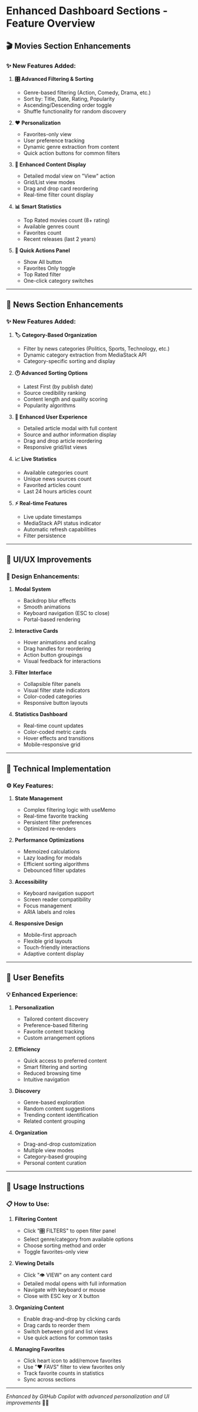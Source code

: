 # Enhanced Dashboard Sections - Feature Overview

## 🎬 Movies Section Enhancements

### ✨ New Features Added:

1. **🎛️ Advanced Filtering & Sorting**
   - Genre-based filtering (Action, Comedy, Drama, etc.)
   - Sort by: Title, Date, Rating, Popularity
   - Ascending/Descending order toggle
   - Shuffle functionality for random discovery

2. **❤️ Personalization**
   - Favorites-only view
   - User preference tracking
   - Dynamic genre extraction from content
   - Quick action buttons for common filters

3. **👀 Enhanced Content Display**
   - Detailed modal view on "View" action
   - Grid/List view modes
   - Drag and drop card reordering
   - Real-time filter count display

4. **📊 Smart Statistics**
   - Top Rated movies count (8+ rating)
   - Available genres count
   - Favorites count
   - Recent releases (last 2 years)

5. **🚀 Quick Actions Panel**
   - Show All button
   - Favorites Only toggle
   - Top Rated filter
   - One-click category switches

---

## 📰 News Section Enhancements

### ✨ New Features Added:

1. **🏷️ Category-Based Organization**
   - Filter by news categories (Politics, Sports, Technology, etc.)
   - Dynamic category extraction from MediaStack API
   - Category-specific sorting and display

2. **🕐 Advanced Sorting Options**
   - Latest First (by publish date)
   - Source credibility ranking
   - Content length and quality scoring
   - Popularity algorithms

3. **📱 Enhanced User Experience**
   - Detailed article modal with full content
   - Source and author information display
   - Drag and drop article reordering
   - Responsive grid/list views

4. **📈 Live Statistics**
   - Available categories count
   - Unique news sources count
   - Favorited articles count
   - Last 24 hours articles count

5. **⚡ Real-time Features**
   - Live update timestamps
   - MediaStack API status indicator
   - Automatic refresh capabilities
   - Filter persistence

---

## 🎨 UI/UX Improvements

### 🌟 Design Enhancements:

1. **Modal System**
   - Backdrop blur effects
   - Smooth animations
   - Keyboard navigation (ESC to close)
   - Portal-based rendering

2. **Interactive Cards**
   - Hover animations and scaling
   - Drag handles for reordering
   - Action button groupings
   - Visual feedback for interactions

3. **Filter Interface**
   - Collapsible filter panels
   - Visual filter state indicators
   - Color-coded categories
   - Responsive button layouts

4. **Statistics Dashboard**
   - Real-time count updates
   - Color-coded metric cards
   - Hover effects and transitions
   - Mobile-responsive grid

---

## 🔧 Technical Implementation

### ⚙️ Key Features:

1. **State Management**
   - Complex filtering logic with useMemo
   - Real-time favorite tracking
   - Persistent filter preferences
   - Optimized re-renders

2. **Performance Optimizations**
   - Memoized calculations
   - Lazy loading for modals
   - Efficient sorting algorithms
   - Debounced filter updates

3. **Accessibility**
   - Keyboard navigation support
   - Screen reader compatibility
   - Focus management
   - ARIA labels and roles

4. **Responsive Design**
   - Mobile-first approach
   - Flexible grid layouts
   - Touch-friendly interactions
   - Adaptive content display

---

## 🎯 User Benefits

### 💡 Enhanced Experience:

1. **Personalization**
   - Tailored content discovery
   - Preference-based filtering
   - Favorite content tracking
   - Custom arrangement options

2. **Efficiency**
   - Quick access to preferred content
   - Smart filtering and sorting
   - Reduced browsing time
   - Intuitive navigation

3. **Discovery**
   - Genre-based exploration
   - Random content suggestions
   - Trending content identification
   - Related content grouping

4. **Organization**
   - Drag-and-drop customization
   - Multiple view modes
   - Category-based grouping
   - Personal content curation

---

## 🚀 Usage Instructions

### 📋 How to Use:

1. **Filtering Content**
   - Click "🎛️ FILTERS" to open filter panel
   - Select genre/category from available options
   - Choose sorting method and order
   - Toggle favorites-only view

2. **Viewing Details**
   - Click "👁️ VIEW" on any content card
   - Detailed modal opens with full information
   - Navigate with keyboard or mouse
   - Close with ESC key or X button

3. **Organizing Content**
   - Enable drag-and-drop by clicking cards
   - Drag cards to reorder them
   - Switch between grid and list views
   - Use quick actions for common tasks

4. **Managing Favorites**
   - Click heart icon to add/remove favorites
   - Use "❤️ FAVS" filter to view favorites only
   - Track favorite counts in statistics
   - Sync across sections

---

*Enhanced by GitHub Copilot with advanced personalization and UI improvements* 🤖✨
